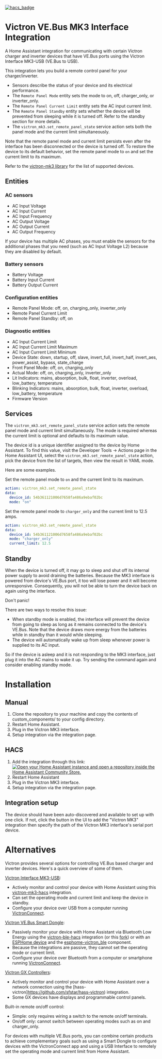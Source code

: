 [![hacs_badge](https://img.shields.io/badge/HACS-Experimental-bbaa25.svg?style=for-the-badge)](https://github.com/hacs/integration)

# Victron VE.Bus MK3 Interface Integration

A Home Assistant integration for communicating with certain Victron charger and inverter
devices that have VE.Bus ports using the Victron Interface MK3-USB (VE.Bus to USB).

This integration lets you build a remote control panel for your charger/inverter.

- Sensors describe the status of your device and its electrical performance.
- The `Remote Panel Mode` entity sets the mode to on, off, charger_only, or inverter_only.
- The `Remote Panel Current Limit` entity sets the AC input current limit.
- The `Remote Panel Standby` entity sets whether the device will be prevented from
  sleeping while it is turned off. Refer to the standby section for more details.
- The `victron_mk3.set_remote_panel_state` service action sets both the panel mode and the
  current limit simultaneously.

Note that the remote panel mode and current limit persists even after the interface
has been disconnected or the device is turned off. To restore the device to its default
behavior, set the remote panel mode to `on` and set the current limit to its maximum.

Refer to the [victron-mk3 library](https://github.com/j9brown/victron-mk3) for the list of supported devices.

## Entities

### AC sensors

- AC Input Voltage
- AC Input Current
- AC Input Frequency
- AC Output Voltage
- AC Output Current
- AC Output Frequency

If your device has multiple AC phases, you must enable the sensors for the additional phases that
you need (such as AC Input Voltage L2) because they are disabled by default.

### Battery sensors

- Battery Voltage
- Battery Input Current
- Battery Output Current

### Configuration entities

- Remote Panel Mode: off, on, charging_only, inverter_only
- Remote Panel Current Limit
- Remote Panel Standby: off, on

### Diagnostic entities

- AC Input Current Limit
- AC Input Current Limit Maximum
- AC Input Current Limit Minimum
- Device State: down, startup, off, slave, invert_full, invert_half, invert_aes, power_assist, bypass, state_charge
- Front Panel Mode: off, on, charging_only
- Actual Mode: off, on, charging_only, inverter_only
- Lit Indicators: mains, absorption, bulk, float, inverter, overload, low_battery, temperature
- Blinking Indicators: mains, absorption, bulk, float, inverter, overload, low_battery, temperature
- Firmware Version

## Services

The `victron_mk3.set_remote_panel_state` service action sets the remote panel mode and
current limit simultaneously. The mode is required whereas the current limit is optional
and defaults to its maximum value.

The device id is a unique identifier assigned to the device by Home Assistant. To find this
value, visit the Developer Tools -> Actions page in the Home Assistant UI, select the
`victron_mk3.set_remote_panel_state` action, pick the device from the list of targets,
then view the result in YAML mode.

Here are some examples.

Set the remote panel mode to `on` and the current limit to its maximum.

```yaml
action: victron_mk3.set_remote_panel_state
data:
  device_id: 54b361121006d7658fa486a9ebaf02bc
  mode: "on"
```

Set the remote panel mode to `charger_only` and the current limit to 12.5 amps.

```yaml
action: victron_mk3.set_remote_panel_state
data:
  device_id: 54b361121006d7658fa486a9ebaf02bc
  mode: "charger_only"
  current_limit: 12.5
```

## Standby

When the device is turned off, it may go to sleep and shut off its internal power supply
to avoid draining the batteries. Because the MK3 interface is powered from device's VE.Bus
port, it too will lose power and it will become unresponsive. Consequently, you will not
be able to turn the device back on again using the interface.

Don't panic!

There are two ways to resolve this issue:

- When standby mode is enabled, the interface will prevent the device from going to sleep
  as long as it remains connected to the device's VE.Bus. Note that the device draws more energy
  from the batteries while in standby than it would while sleeping.
- The device will automatically wake up from sleep whenever power is supplied to its AC input.

So if the device is asleep and it is not responding to the MK3 interface, just plug it into
the AC mains to wake it up. Try sending the command again and consider enabling standby mode.

# Installation

## Manual

1. Clone the repository to your machine and copy the contents of custom_components/ to your config directory.
2. Restart Home Assistant.
3. Plug in the Victron MK3 interface.
4. Setup integration via the integration page.

## HACS

1. Add the integration through this link:
   [![Open your Home Assistant instance and open a repository inside the Home Assistant Community Store.](https://my.home-assistant.io/badges/hacs_repository.svg)](https://my.home-assistant.io/redirect/hacs_repository/?owner=j9brown&repository=victron-mk3-hacs&category=integration)
2. Restart Home Assistant
3. Plug in the Victron MK3 interface.
4. Setup integration via the integration page.

## Integration setup

The device should have been auto-discovered and available to set up with one click. If not, click the button
in the UI to add the "Victron MK3" integration then specify the path of the Victron MK3 interface's
serial port device.

# Alternatives

Victron provides several options for controlling VE.Bus based charger and inverter devices.
Here's a quick overview of some of them.

[Victron Interface MK3-USB](https://www.victronenergy.com/accessories/interface-mk3-usb):

- Actively monitor and control your device with Home Assistant using this
  [victron-mk3-hacs](https://github.com/j9brown/victron-mk3-hacs) integration.
- Can set the operating mode and current limit and keep the device in standby.
- Configure your device over USB from a computer running [VictronConnect](https://www.victronenergy.com/victronconnectapp/victronconnect/downloads).

[Victron VE.Bus Smart Dongle](https://www.victronenergy.com/communication-centres/ve-bus-smart-dongle):

- Passively monitor your device with Home Assistant via Bluetooth Low Energy using
  the [victron-ble-hacs](https://github.com/keshavdv/victron-hacs) integration (or
  this [fork](https://github.com/j9brown/victron-hacs/tree/main)) or with an
  [ESPHome device](https://esphome.io/) and the [esphome-victron_ble](https://github.com/Fabian-Schmidt/esphome-victron_ble) component.
- Because the integrations are passive, they cannot set the operating mode or current limit.
- Configure your device over Bluetooth from a computer or smartphone running
  [VictronConnect](https://www.victronenergy.com/victronconnectapp/victronconnect/downloads).

[Victron GX Controllers](https://www.victronenergy.com/communication-centres):

- Actively monitor and control your device with Home Assistant over a network connection
  using the [hass-victron]https://github.com/sfstar/hass-victron) integration.
- Some GX devices have displays and programmable control panels.

Built-in remote on/off control:

- Simple: only requires wiring a switch to the remote on/off terminals.
- On/off only: cannot switch between operating modes such as on and charger_only.

For devices with multiple VE.Bus ports, you can combine certain products to achieve
complementary goals such as using a Smart Dongle to configure devices with the
VictronConnect app and using a USB Interface to remotely set the operating mode
and current limit from Home Assistant.
